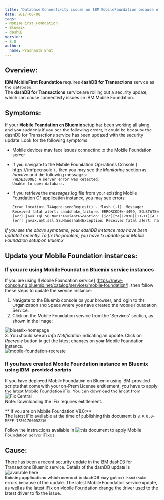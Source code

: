 ```yaml
---
title: 'Database Connectivity issues on IBM MobileFoundation because of a dashDB for Transactions security update'
date: 2017-06-08
tags:
- MobileFirst_Foundation
- Bluemix
- dashDB
version:
- 8.0
author:
  name: Prashanth Bhat
---
```

## Overview:
**IBM MobileFirst Foundation**  requires **dashDB for Transactions** service as the database.  
The **dashDB for Transactions** service are rolling out a security update, which can cause connectivity issues on IBM Mobile Foundation. 

## Symptoms:
If your **Mobile Foundation on Bluemix** setup has been working all along, and you suddenly if you see the following errors, it could be because the dashDB for Transactions service has been updated with the security update. 
Look for the following symptoms:   

*  Mobile devices may face issues connecting to the Mobile Foundation server  
*  If you navigate to the Mobile Foundation Operations Console ( https://<hostname>/mfpconsole ) , then you may see the *Monitoring* section as *Inactive* and the following messages:  
   `FWLSE3000E: A server error was detected.`  
   `Unable to open database.`  
* If you retrieve the *messages.log* file from your existing Mobile Foundation CF application instance, you may see  errors:  

    ```xml
    Error location: T4Agent.sendRequest() - flush (-1). Message:    
    Received fatal alert: handshake_failure. ERRORCODE=-4499, SQLSTATE=08001 DSRA0010E: SQL State = 08001, Error Code = -4,499    
    [err] java.sql.SQLNonTransientException: [jcc][t4][2030][11211][4.13.80] A communication error occurred during operations on the connectionís underlying socket, socket input stream,    
    [err] javax.net.ssl.SSLHandshakeException: Received fatal alert: handshake_failure    
     ```  

*If you see the above symptoms, your dashDB instance may have been updated recently. To fix the problem, you have to update your Mobile Foundation setup on Bluemix*

## Update your Mobile Foundation instances:

### If you are using Mobile Foundation Bluemix service instances  
If you are using ![Mobile Foundation service] (https://new-console.ng.bluemix.net/catalog/services/mobile-foundation/), then follow these steps to update the service instance:  
1. Navigate to the Bluemix console on your browser, and login to the Organization and Space where you have created the Mobile Foundation Service.
2. Click on the Mobile Foundation service from the 'Services' section, as shown in the image:

![bluemix-homepage]({{site.baseurl}}/assets/blog/2017-06-08-mobile-foundation-dashdb-connectivity-issue/MobileFoundationService.png)  
3. You should see an *Info Notification* indicating an update. Click on *Recreate* button to get the latest changes on your Mobile Foundation instance.  
![mobile-foundation-recreate]({{site.baseurl}}/assets/blog/2017-06-08-mobile-foundation-dashdb-connectivity-issue/MobileFoundationRecreate.png)  


### If you have created Mobile Foundation instance on Bluemix using IBM-provided scripts  

If you have deployed Mobile Foundation on Bluemix using IBM-provided scripts that come with your on-Prem License entitlement, you have to apply the latest Mobile Foundation iFix. You can download the latest  from  ![Fix Central](https://www-945.ibm.com/support/fixcentral)  
Note: Downloading the iFix requires entitlement.  

** If you are on Mobile Foundation V8.0:**  
The latest iFix available at the time of publishing this document is `8.0.0.0-MFPF-IF201706052216`  

Follow the instructions available in ![this document ](https://mobilefirstplatform.ibmcloud.com/tutorials/en/foundation/8.0/bluemix/mobilefirst-server-using-scripts-lbp/#applying-mobilefirst-server-fixes
) to apply Mobile Foundation server iFixes


## Cause:
There has been a recent security update in the IBM dashDB for Transactions Bluemix service. 
Details of the dashDB update is ![available here](http://www-01.ibm.com/support/docview.wss?uid=swg22001150)  
Existing applications which connect to dashDB may get `ssh handshake` errors because of the update.
The latest Mobile Foundation service update, as well as the latest iFix on Mobile Foundation change the driver used to the latest driver to fix the issue.